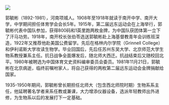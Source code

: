 ![](https://s2.loli.net/2022/08/31/nFEGRmgi2AsBUDv.png)

郭毓彬（1892-1981），河南项城人。1908年至1918年就读于南开中学、南开大学，中学期间担任体育学会会长5年。1915年，第二届远东运动会在上海举行，郭毓彬代表中国队参加，获得800码和1英里跑两枚金牌，为中国队获团体第一立下了汗马功劳。1918年，南开校长张伯苓选送郭毓彬赴上海基督教青年会训练班深造，1922年又推荐他赴美国公费留学。先后在格林内尔学院（Grinnell College）和伊利诺斯大学攻读生物学。毕业回国后，先后任苏州东吴大学、北京师范大学生物系教授兼系主任。抗日战争全面爆发后，随北师大西迁。抗战结束后又随校回北平。1980年被聘选为中国体育文史资料编审委员会委员。1981年11月21日，郭毓彬在北京病逝，临终前嘱咐家人，将自己获得的两枚第二届远东运动会金牌捐献给国家。

1935-1950年期间，郭毓彬曾长期担任北师大（包含西北师院时期）生物系系主任，他延聘著名学者来系任教或兼课，大力增添仪器设备，选派年轻教师出外进修，为生物系以后的发展打下一定基础。